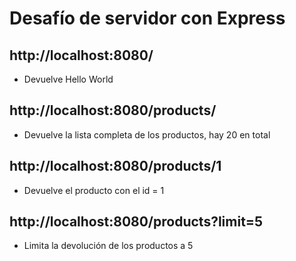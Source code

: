 # Desafío de servidor con Express

## http://localhost:8080/

- Devuelve Hello World

## http://localhost:8080/products/

- Devuelve la lista completa de los productos, hay 20 en total

## http://localhost:8080/products/1

- Devuelve el producto con el id = 1

## http://localhost:8080/products?limit=5

- Limita la devolución de los productos a 5